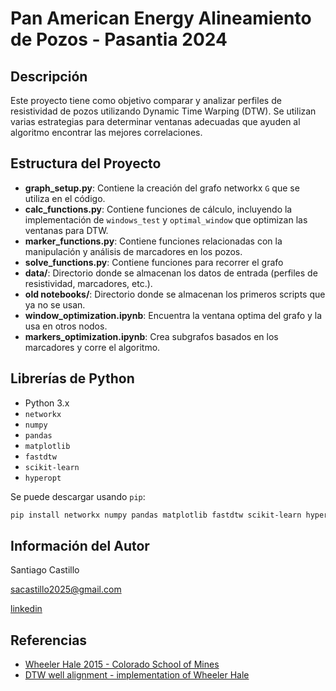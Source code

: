 # Pan American Energy Alineamiento de Pozos - Pasantia 2024

## Descripción

Este proyecto tiene como objetivo comparar y analizar perfiles de resistividad de pozos utilizando Dynamic Time Warping (DTW). Se utilizan varias estrategias para determinar ventanas adecuadas que ayuden al algoritmo encontrar las mejores correlaciones.

## Estructura del Proyecto

- **graph_setup.py**: Contiene la creación del grafo networkx `G` que se utiliza en el código.
- **calc_functions.py**: Contiene funciones de cálculo, incluyendo la implementación de `windows_test` y `optimal_window` que optimizan las ventanas para DTW.
- **marker_functions.py**: Contiene funciones relacionadas con la manipulación y análisis de marcadores en los pozos.
- **solve_functions.py**: Contiene funciones para recorrer el grafo
- **data/**: Directorio donde se almacenan los datos de entrada (perfiles de resistividad, marcadores, etc.).
- **old notebooks/**: Directorio donde se almacenan los primeros scripts que ya no se usan.
- **window_optimization.ipynb**: Encuentra la ventana optima del grafo y la usa en otros nodos.
- **markers_optimization.ipynb**: Crea subgrafos basados en los marcadores y corre el algoritmo.

## Librerías de Python

- Python 3.x
- `networkx`
- `numpy`
- `pandas`
- `matplotlib`
- `fastdtw`
- `scikit-learn`
- `hyperopt`

Se puede descargar usando `pip`:

```bash
pip install networkx numpy pandas matplotlib fastdtw scikit-learn hyperopt
```

## Información del Autor

Santiago Castillo

sacastillo2025@gmail.com

[linkedin](https://www.linkedin.com/in/santiagoalejandro-castillo/)

## Referencias

- [Wheeler Hale 2015 - Colorado School of Mines](https://repository.mines.edu/handle/11124/17145?show=full)
- [DTW well alignment - implementation of Wheeler Hale](https://github.com/ar4/wheeler_hale_2015)

